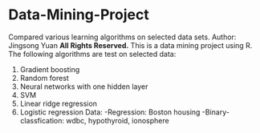 # Data-Mining-Project
Compared various learning algorithms on selected data sets.
Author: Jingsong Yuan
******All Rights Reserved.******
This is a data mining project using R.
The following algorithms are test on selected data:
1. Gradient boosting
2. Random forest
3. Neural networks with one hidden layer
4. SVM
5. Linear ridge regression
6. Logistic regression
Data:
-Regression: Boston housing
-Binary-classfication: wdbc, hypothyroid, ionosphere
